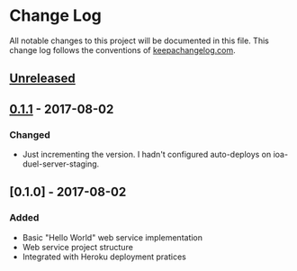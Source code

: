 # Change Log
All notable changes to this project will be documented in this file. This change log follows the conventions of [keepachangelog.com](http://keepachangelog.com/).

## [Unreleased]

## [0.1.1] - 2017-08-02
### Changed
- Just incrementing the version. I hadn't configured auto-deploys on ioa-duel-server-staging.

## [0.1.0] - 2017-08-02
### Added
- Basic "Hello World" web service implementation
- Web service project structure
- Integrated with Heroku deployment pratices

[Unreleased]: https://github.com/whittlesjr/ioa-duel-server/compare/0.1.1...HEAD
[0.1.1]: https://github.com/whittlesjr/ioa-duel-server/compare/0.1.0...0.1.1

